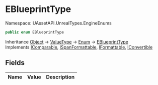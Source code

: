 # EBlueprintType

Namespace: UAssetAPI.UnrealTypes.EngineEnums

```csharp
public enum EBlueprintType
```

Inheritance [Object](https://docs.microsoft.com/en-us/dotnet/api/system.object) → [ValueType](https://docs.microsoft.com/en-us/dotnet/api/system.valuetype) → [Enum](https://docs.microsoft.com/en-us/dotnet/api/system.enum) → [EBlueprintType](./uassetapi.unrealtypes.engineenums.eblueprinttype.md)<br>
Implements [IComparable](https://docs.microsoft.com/en-us/dotnet/api/system.icomparable), [ISpanFormattable](https://docs.microsoft.com/en-us/dotnet/api/system.ispanformattable), [IFormattable](https://docs.microsoft.com/en-us/dotnet/api/system.iformattable), [IConvertible](https://docs.microsoft.com/en-us/dotnet/api/system.iconvertible)

## Fields

| Name | Value | Description |
| --- | --: | --- |
